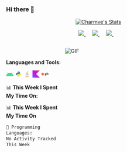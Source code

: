 ### Hi there 👋

<p align="center">
  <a href="https://github.com/yishangfei" class="rich-diff-level-one">
    <img src="https://github-readme-stats.vercel.app/api?username=yishangfei&title_color=333&text_color=777" alt="Charmve's Stats" >
    <!-- &hide=issues
    <img src="https://github-readme-stats.vercel.app/api?username=yishangfei&hide=issues&title_color=333&text_color=777" alt="yishangfei's Stats" >
    -->
  </a>
</p>

<p align="center">
  <a href="https://twitter.com/yishangfei" target="_blank" alt="Twitter" title="Twitter">
    <img src="https://img.icons8.com/material/48/000000/twitter.png" width="30px"/>
  </a>
  &emsp;
  <a href="https://www.zhihu.com/people/yishangfei" target="_blank" alt="Zhihu" title="Zhihu">
    <img src="https://img.icons8.com/material-two-tone/50/000000/zhihu.png" width="28px"/>
  </a>
  &emsp;
  <a href="https://www.youtube.com/channel/UCEgLFDGar3Q3YO7wKh5tESg" target="_blank" alt="YouTube" title="YouTube">
    <img src="https://img.icons8.com/ios-filled/50/000000/youtube-play.png" width="30px"/>
  </a>
  &emsp;
</p>

<h2></h2>

<img align="right" alt="GIF" src="https://github.com/abhisheknaiidu/abhisheknaiidu/blob/master/code.gif?raw=true" width="343" height="220" title="Do what you like, and do it best!"> &nbsp;&nbsp;&nbsp;&nbsp;

<!-- stackoverflow profile
<a href="https://stackoverflow.com/users/8317261/charmve"><img align="right" alt="Profile of Charmve (张伟) on StackOverflow" src="https://stackoverflow.com/users/flair/8317261.png"></a>-->
 
**Languages and Tools:**

<code><img height="20" src="https://raw.githubusercontent.com/github/explore/80688e429a7d4ef2fca1e82350fe8e3517d3494d/topics/android/android.png" alt="Android" title="Android"></code>
<code><img height="20" src="https://raw.githubusercontent.com/github/explore/80688e429a7d4ef2fca1e82350fe8e3517d3494d/topics/python/python.png" alt="Python" title="Python"></code>
<code><img height="20" src="https://raw.githubusercontent.com/github/explore/80688e429a7d4ef2fca1e82350fe8e3517d3494d/topics/java/java.png" alt="Java" title="Java"></code>
<code><img height="20" src="https://raw.githubusercontent.com/github/explore/80688e429a7d4ef2fca1e82350fe8e3517d3494d/topics/kotlin/kotlin.png" alt="Kotlin" title="Kotlin"></code>
<code><img height="20" src="https://raw.githubusercontent.com/github/explore/80688e429a7d4ef2fca1e82350fe8e3517d3494d/topics/git/git.png" alt="Git" title="Git"></code>
<br>

📊 **This Week I Spent My Time On:**
<!--START_SECTION:waka-->
📊 **This Week I Spent My Time On** 

```text
💬 Programming Languages: 
No Activity Tracked This Week

```


<!--END_SECTION:waka-->
